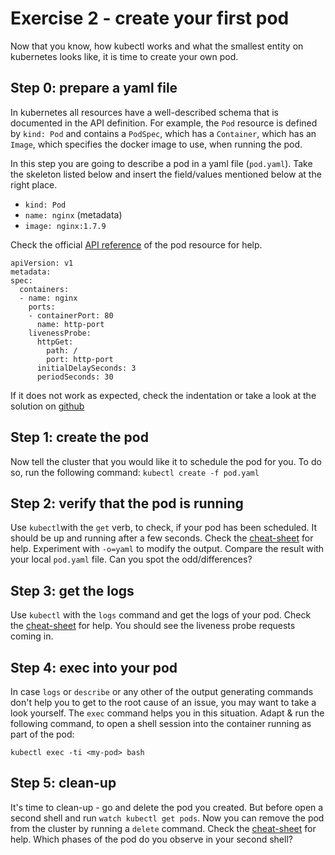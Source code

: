# Exercise 2 - create your first pod
Now that you know, how kubectl works and what the smallest entity on kubernetes looks like, it is time to create your own pod.

## Step 0: prepare a yaml file
In kubernetes all resources have a well-described schema that is documented in the API definition. For example, the `Pod` resource is defined by `kind: Pod` and contains a `PodSpec`, which has a `Container`, which has an `Image`, which specifies the docker image to use, when running the pod.

In this step you are going to describe a pod in a yaml file (`pod.yaml`). Take the skeleton listed below and insert the field/values mentioned below at the right place.
* `kind: Pod`
* `name: nginx` (metadata)
* `image: nginx:1.7.9`

Check the official [API reference](https://v1-8.docs.kubernetes.io/docs/api-reference/v1.8/#pod-v1-core) of the pod resource for help.

```
apiVersion: v1
metadata:  
spec:
  containers:
  - name: nginx    
    ports:
    - containerPort: 80
      name: http-port
    livenessProbe:
      httpGet:
        path: /
        port: http-port
      initialDelaySeconds: 3
      periodSeconds: 30
```
If it does not work as expected, check the indentation or take a look at the solution on  [github](https://github.wdf.sap.corp/raw/D051945/docker-k8s-training/master/kubernetes/pod_example.yaml)

## Step 1: create the pod
Now tell the cluster that you would like it to schedule the pod for you. To do so, run the following command:
`kubectl create -f pod.yaml`

## Step 2: verify that the pod is running
Use `kubectl`with the `get` verb, to check, if your pod has been scheduled. It should be up and running after a few seconds. Check the [cheat-sheet](https://github.wdf.sap.corp/D051945/docker-k8s-training/blob/master/cheat-sheet.md) for help.
Experiment with `-o=yaml` to modify the output. Compare the result with your local `pod.yaml` file. Can you spot the odd/differences?

## Step 3: get the logs
Use `kubectl` with the `logs` command and get the logs of your pod. Check the [cheat-sheet](https://github.wdf.sap.corp/D051945/docker-k8s-training/blob/master/cheat-sheet.md) for help.
You should see the liveness probe requests coming in.

## Step 4: exec into your pod
In case `logs` or `describe` or any other of the output generating commands don't help you to get to the root cause of an issue, you may want to take a look yourself.
The `exec` command helps you in this situation. Adapt & run the following command, to open a shell session into the container running as part of the pod:

`kubectl exec -ti <my-pod> bash`

## Step 5: clean-up
It's time to clean-up - go and delete the pod you created. But before open a second shell and run `watch kubectl get pods`.
Now you can remove the pod from the cluster by running a `delete` command. Check the [cheat-sheet](https://github.wdf.sap.corp/D051945/docker-k8s-training/blob/master/cheat-sheet.md) for help.
Which phases of the pod do you observe in your second shell?
